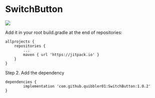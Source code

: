 # SwitchButton

[![](https://jitpack.io/v/quibbler01/SwitchButton.svg)](https://jitpack.io/#quibbler01/SwitchButton)

Add it in your root build.gradle at the end of repositories:

	allprojects {
		repositories {
			...
			maven { url 'https://jitpack.io' }
		}
	}
Step 2. Add the dependency

	dependencies {
	        implementation 'com.github.quibbler01:SwitchButton:1.0.2'
	}
